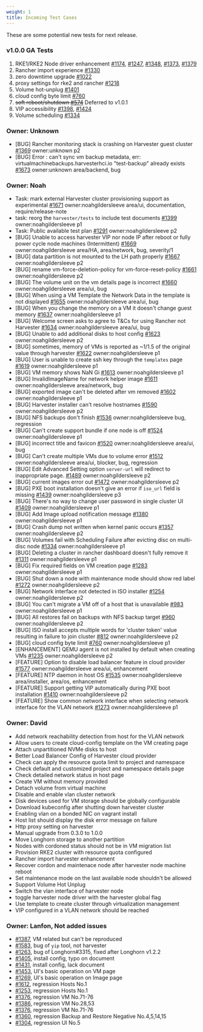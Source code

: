```yaml
---
weight: 1
title: Incoming Test Cases
---
```

These are some potential new tests for next release.

### v1.0.0 GA Tests
1. RKE1/RKE2 Node driver enhancement [#1174](https://github.com/harvester/harvester/issues/1174), [#1247](https://github.com/harvester/harvester/issues/1247), [#1348](https://github.com/harvester/harvester/issues/1348), [#1373](https://github.com/harvester/harvester/issues/1373), [#1379](https://github.com/harvester/harvester/issues/1379)
1. Rancher import experience [#1330](https://github.com/harvester/harvester/issues/1330)
1. zero downtime upgrade [#1022](https://github.com/harvester/harvester/issues/1022)
1. proxy settings for rke2 and rancher [#1218](https://github.com/harvester/harvester/issues/1218)
1. Volume hot-unplug [#1401](https://github.com/harvester/harvester/issues/1401)
1. cloud config byte limit [#760](https://github.com/harvester/harvester/issues/760)
1. ~~soft reboot/shutdown [#574](https://github.com/harvester/harvester/issues/574)~~ Deferred to v1.0.1
1. VIP accessibility [#1398](https://github.com/harvester/harvester/issues/1398), [#1424](https://github.com/harvester/harvester/issues/1424)
1. Volume scheduling [#1334](https://github.com/harvester/harvester/issues/1334)

### Owner: Unknown
- [BUG] Rancher monitoring stack is crashing on Harvester guest cluster  [#1369](https://github.com/harvester/harvester/issues/1369) owner:unknown p2
- [BUG] Error : can't sync vm backup metadata, err: virtualmachinebackups.harvesterhci.io \"test-backup\" already exists [#1673](https://github.com/harvester/harvester/issues/1673) owner:unknown area/backend, bug


### Owner: Noah
- Task: mark external Harvester cluster provisioning support as experimental  [#1671](https://github.com/harvester/harvester/issues/1671) owner:noahgildersleeve area/ui, documentation, require/release-note
- task: reorg the `harvester/tests` to include test documents [#1399](https://github.com/harvester/harvester/issues/1399) owner:noahgildersleeve p1
- Task: Public available test plan [#1291](https://github.com/harvester/harvester/issues/1291) owner:noahgildersleeve p2
- [BUG] Unable to access harvester VIP nor node IP after reboot or fully power cycle node machines (Intermittent) [#1669](https://github.com/harvester/harvester/issues/1669) owner:noahgildersleeve area/HA, area/network, bug, severity/1
- [BUG] data partition is not mounted to the LH path properly [#1667](https://github.com/harvester/harvester/issues/1667) owner:noahgildersleeve p2
- [BUG] rename vm-force-deletion-policy for vm-force-reset-policy [#1661](https://github.com/harvester/harvester/issues/1661) owner:noahgildersleeve p2
- [BUG] The volume unit on the vm details page is incorrect [#1660](https://github.com/harvester/harvester/issues/1660) owner:noahgildersleeve area/ui, bug
- [BUG] When using a VM Template the Network Data in the template is not displayed [#1655](https://github.com/harvester/harvester/issues/1655) owner:noahgildersleeve area/ui, bug
- [BUG] When you change the memory on a VM it doesn't change guest memory [#1637](https://github.com/harvester/harvester/issues/1637) owner:noahgildersleeve p1
- [BUG] Welcome screen asks to agree to T&Cs for using Rancher not Harvester [#1634](https://github.com/harvester/harvester/issues/1634) owner:noahgildersleeve area/ui, bug
- [BUG] Unable to add additional disks to host config  [#1623](https://github.com/harvester/harvester/issues/1623) owner:noahgildersleeve p2
- [BUG] sometimes, memory of VMs is reported as ~1/1.5 of the original value through harvester [#1622](https://github.com/harvester/harvester/issues/1622) owner:noahgildersleeve p1
- [BUG] User is unable to create ssh key through the `templates` page [#1619](https://github.com/harvester/harvester/issues/1619) owner:noahgildersleeve p1
- [BUG] VM memory shows NaN Gi [#1613](https://github.com/harvester/harvester/issues/1613) owner:noahgildersleeve p1
- [BUG]  InvalidImageName for network helper image [#1611](https://github.com/harvester/harvester/issues/1611) owner:noahgildersleeve area/network, bug
- [BUG] exported image can't be deleted after vm removed [#1602](https://github.com/harvester/harvester/issues/1602) owner:noahgildersleeve p1
- [BUG] Harvester installer can't resolve hostnames [#1590](https://github.com/harvester/harvester/issues/1590) owner:noahgildersleeve p2
- [BUG] NFS backups don't finish [#1536](https://github.com/harvester/harvester/issues/1536) owner:noahgildersleeve bug, regression
- [BUG] Can't create support bundle if one node is off [#1524](https://github.com/harvester/harvester/issues/1524) owner:noahgildersleeve p1
- [BUG] incorrect title and favicon [#1520](https://github.com/harvester/harvester/issues/1520) owner:noahgildersleeve area/ui, bug
- [BUG] Can't create multiple VMs due to volume error [#1512](https://github.com/harvester/harvester/issues/1512) owner:noahgildersleeve area/ui, blocker, bug, regression
- [BUG] Edit Advanced Setting option `server-url` will redirect to inappropriate page. [#1489](https://github.com/harvester/harvester/issues/1489) owner:noahgildersleeve p2
- [BUG] current images error out [#1472](https://github.com/harvester/harvester/issues/1472) owner:noahgildersleeve p2
- [BUG] PXE boot installation doesn't give an error if `iso_url` field is missing [#1439](https://github.com/harvester/harvester/issues/1439) owner:noahgildersleeve p3
- [BUG] There's no way to change user password in single cluster UI [#1409](https://github.com/harvester/harvester/issues/1409) owner:noahgildersleeve p1
- [BUG] Add Image upload notification message [#1380](https://github.com/harvester/harvester/issues/1380) owner:noahgildersleeve p1
- [BUG] Crash dump not written when kernel panic occurs [#1357](https://github.com/harvester/harvester/issues/1357) owner:noahgildersleeve p2
- [BUG] Volumes fail with Scheduling Failure after evicting disc on multi-disc node [#1334](https://github.com/harvester/harvester/issues/1334) owner:noahgildersleeve p1
- [BUG] Deleting a cluster in rancher dashboard doesn't fully remove it [#1311](https://github.com/harvester/harvester/issues/1311) owner:noahgildersleeve p1
- [BUG] Fix required fields on VM creation page [#1283](https://github.com/harvester/harvester/issues/1283) owner:noahgildersleeve p1
- [BUG] Shut down a node with maintenance mode should show red label [#1272](https://github.com/harvester/harvester/issues/1272) owner:noahgildersleeve p2
- [BUG] Network interface not detected in ISO installer [#1254](https://github.com/harvester/harvester/issues/1254) owner:noahgildersleeve p2
- [BUG] You can't migrate a VM off of a host that is unavailable [#983](https://github.com/harvester/harvester/issues/983) owner:noahgildersleeve p1
- [BUG] All restores fail on backups with NFS backup target [#960](https://github.com/harvester/harvester/issues/960) owner:noahgildersleeve p2
- [BUG] ISO install accepts multiple words for 'cluster token' value resulting in failure to join cluster [#812](https://github.com/harvester/harvester/issues/812) owner:noahgildersleeve p2
- [BUG] cloud config byte limit [#760](https://github.com/harvester/harvester/issues/760) owner:noahgildersleeve p1
- [ENHANCEMENT] QEMU agent is not installed by default when creating VMs [#1235](https://github.com/harvester/harvester/issues/1235) owner:noahgildersleeve p2
- [FEATURE] Option to disable load balancer feature in cloud provider [#1577](https://github.com/harvester/harvester/issues/1577) owner:noahgildersleeve area/ui, enhancement
- [FEATURE] NTP daemon in host OS [#1535](https://github.com/harvester/harvester/issues/1535) owner:noahgildersleeve area/installer, area/os, enhancement
- [FEATURE] Support getting VIP automatically during PXE boot installation [#1410](https://github.com/harvester/harvester/issues/1410) owner:noahgildersleeve p2
- [FEATURE] Show common network interface when selecting network interface for the VLAN network [#1273](https://github.com/harvester/harvester/issues/1273) owner:noahgildersleeve p1

### Owner: David
- Add network reachability detection from host for the VLAN network
- Allow users to create cloud-config template on the VM creating page
- Attach unpartitioned NVMe disks to host
- Better Load Balancer Config of Harvester cloud provider
- Check can apply the resource quota limit to project and namespace 
- Check default and customized project and namespace details page 
- Check detailed network status in host page
- Create VM without memory provided
- Detach volume from virtual machine
- Disable and enable vlan cluster network
- Disk devices used for VM storage should be globally configurable
- Download kubeconfig after shutting down harvester cluster
- Enabling vlan on a bonded NIC on vagrant install
- Host list should display the disk error message on failure
- Http proxy setting on harvester 
- Manual upgrade from 0.3.0 to 1.0.0
- Move Longhorn storage to another partition
- Nodes with cordoned status should not be in VM migration list
- Provision RKE2 cluster with resource quota configured
- Rancher import harvester enhancement
- Recover cordon and maintenace node after harvester node machine reboot
- Set maintenance mode on the last available node shouldn't be allowed
- Support Volume Hot Unplug
- Switch the vlan interface of harvester node
- toggle harvester node driver with the harvester global flag
- Use template to create cluster through virtualization management
- VIP configured in a VLAN network should be reached 


### Owner: Lanfon, Not added issues
- [#1387](https://github.com/harvester/harvester/issues/1387), VM related but can't be reproduced
- [#1583](https://github.com/harvester/harvester/issues/1583), bug of `yip` tool, not harvester
- [#1263](https://github.com/harvester/harvester/issues/1263), bug of Longhorn#3315, fixed after Longhorn v1.2.2
- [#1405](https://github.com/harvester/harvester/issues/1405), install config, typo on document
- [#1431](https://github.com/harvester/harvester/issues/1431), install config, lack document
- [#1453](https://github.com/harvester/harvester/issues/1453), UI's basic operation on VM page
- [#1269](https://github.com/harvester/harvester/issues/1269), UI's basic operation on Image page
- [#1612](https://github.com/harvester/harvester/issues/1612), regression Hosts No.1
- [#1253](https://github.com/harvester/harvester/issues/1253), regression Hosts No.1
- [#1376](https://github.com/harvester/harvester/issues/1376), regression VM No.71-76
- [#1386](https://github.com/harvester/harvester/issues/1386), regression VM No.28,53
- [#1376](https://github.com/harvester/harvester/issues/1376), regression VM No.71-76
- [#1360](https://github.com/harvester/harvester/issues/1360), regression Backup and Restore Negative No.4,5,14,15
- [#1304](https://github.com/harvester/harvester/issues/1304), regression UI No.5